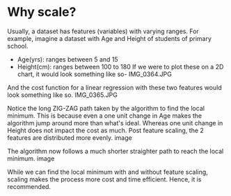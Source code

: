 # Why scale? 
Usually, a dataset has features (variables) with varying ranges. 
For example, imagine a dataset with Age and Height of students of primary school.
- Age(yrs): ranges between 5 and 15
- Height(cm): ranges between 100 to 180
If we were to plot these on a 2D chart, it would look something like so-
IMG_0364.JPG

And the cost function for a linear regression with these two features would look something like so. 
IMG_0365.JPG

Notice the long ZIG-ZAG path taken by the algorithm to find the local minimum. This is because even a one unit change in Age makes the algorithm jump around more than what's ideal. Whereas one unit change in Height does not impact the cost as much. 
Post feature scaling, the 2 features are distributed more evenly. 
image

The algorithm now follows a much shorter straighter path to reach the local minimum. 
image

While we can find the local minimum with and without feature scaling, scaling makes the process more cost and time efficient. Hence, it is recommended. 